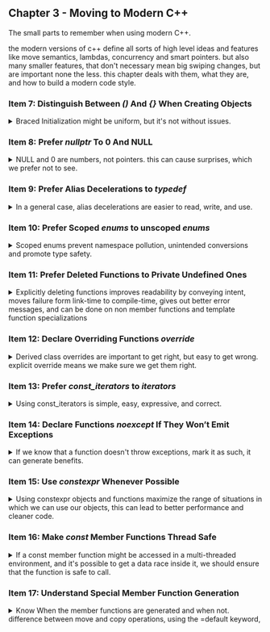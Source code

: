 ## Chapter 3 - Moving to Modern C++

<summary>
The small parts to remember when using modern C++.
</summary>

the modern versions of c++ define all sorts of high level ideas and features like move semantics, lambdas, concurrency and smart pointers. but also many smaller features, that don't necessary mean big swiping changes, but are important none the less. this chapter deals with them, what they are, and how to build a modern code style.

### Item 7: Distinguish Between _()_ And _{}_ When Creating Objects

<details>
<summary>
Braced Initialization might be uniform, but it's not without issues.
</summary>
there are many ways to create objects in cpp, and there are subtle differences between using the normal parentheses, the equal sign and the curly braces.

```cpp
int x(0); // initializer in parentheses
int y = 0; // initializer follows "="
int z{0}; // initializer is in braces
int z2 = {0}; // initializer uses both "=" and curly braces.
```

we will ignore that last option, because we already saw that it can lead to trouble if used together with the auto keyword. the equal sign in a problem, it is used both as an assignment operator and as a constructor call.

```cpp
Widget w1; //default ctor
Widget w2 = w2; //copy constructor.
w1 = w2; //assignment, copy operator=
```

#### The Advantages

<details>
<summary>
Curly braces initialization can work when other cases fail
</summary>
cpp11 introduces the concept of **uniform initialization**, or **braced initialization**. the syntax is the curly braces. we should be able to use it for everything that we could use equal sign or parentheses: from basic variables, initial contents of containers,inside classes and to initialize un-copyable objects.  
in some of those situations, only one of the two classic methods work to initialize a value, but in all cases, the braced initialization does the job.

```cpp
std::vector<int> v1 = {1,2,3}; //vector with initial contents. works
std::vector<int> v2 {1,2,3}; //vector with initial contents. fine.
//std::vector<int> v3 (1,2,3); //doesn't work!

class Widget
{
    private:
    int x{0}; // works
    int y =0; // no problem
    //int z(0); //error! can't be done
};

std::atomic<int> ai1(0); //works
std::atomic<int> ai2{0}; //also works!
//std::atomic<int> ai3 = 0; // doesn't work
```

another feature is that it doesn't allow narrowing conversions between built in types. if it's not 100% assured to work, it won't compile! the standard had to allow this for the older methods to avoid breaking legacy code, but with the new braced initialization, we can get better type safety!

```cpp
double x,y,z;
int sum1(x+y+z); //value truncated to an int.
int sum2 =x+y+z; //value truncated to an int.
//int sum3{x+y+z}; //rejected!
```

another upside of braced initialization is that it avoids another one of those parsing pitfalls. assume Widget has a default constructor and a single argument constructor. if we forget to pass the argument but still have the parentheses, we aren't calling the default constructor, we are actually declaring a function. good luck seeing that in a glance! braced initialization can't be in a function parameter lists declaration, so this is not an issue.

```cpp
Widget w0; // default constructor
Widget w1(0); //great, constructor call;
Widget w2(); // this isn't a compiler error! this is declaration of a function called w2 which takes no value and returns a Widget.
Widget w3{}; // this wil also work and call the default constructor.
```

</details>

#### The Disadvantages

<details>
<summary>
Compilers really, and a I mean really, prefer constructors with std::initializer_lists over other constructors, and the curly braces really loves to turn into std::initializer_lists.
</summary>

Things aren't entirely perfect in the realm of braced initialization. this syntax sometimes carries it's own bag of surprising behavior. we see this a lot with the relationship between the curly braces and the **std::initializer_list class and constructor overload resolution.** we think the code does one thing, but it actually does something else. add the auto keyword to the mix and we have a party.

```cpp
int a = {1}; //weird, but works
auto b = {1}; // surprise! an initializer_list<int> remember item 2?
```

and now for the fun bits, here is a normal, class two two constructors, none of them use a std::initializer_list as arguments.

```cpp
class Widget
{
    Widget(int i, bool b); // constructor 1 - no std::initializer_list involved
    Widget(int i, double d); // constructor 2 - no std::initializer_list involved
};

Widget w1(10,true); //constructor 1 is called
Widget w2{10,true}; //constructor 1 is called
Widget w3(10,5.0); //constructor 2 is called
Widget w4{10,5.0}; //constructor 2 is called
```

but here is a version that does use std::initializer_list. enjoy the mess of implicit conversations.

```cpp
class Widget
{
    Widget(int i, bool b); // constructor 1
    Widget(int i, double d); // constructor 2
    Widget(std::initializer_list<long double> li);  // constructor 3 - std::initializer_list involved
};

Widget w1(10,true); //constructor 1 is called
Widget w2{10,true}; //bad! constructor 3 is called! 10 and true are converted to long double!
Widget w3(10,5.0); //constructor 2 is called
Widget w4{10,5.0}; //bad! constructor 3 is called! 5.0 and true are converted to long double!
```

and here is another issue, which messes us copy and move constructors.

```cpp
class Widget
{
    Widget(int i, bool b); // constructor 1
    Widget(int i, double d); // constructor 2
    Widget(std::initializer_list<long double> li);  // constructor 3 - std::initializer_list involved
    Widget(const Widget & w); // copy constructor;
    Widget(Widget && w); // copy move constructor;
    operator float() const; //conversion to float;
};

Widget w5(w4); // parentheses, copy constructor
Widget w6{w4}; // nope. w4 is converted into float, float into long double and then initializer list, so constructor 3 is called.
Widget w7(std::move(w4)); // parentheses, move constructor
Widget w8{std::move(w4)}; // curly braces, same as above.
```

compilers really love to match constructors with std::initializer_lists, even if it prevents matches that should be better.

```cpp
class Widget
{
    Widget(int i, bool b); // constructor 1
    Widget(int i, double d); // constructor2
    Widget(std::initializer_list<bool> li);  // constructor 3 - std::initializer_list involved
}
Widget w9(10,5.0);// parentheses, work fine
Widget w10{10,5.0}// braces, error! tries to convert 10,5 into std::initializer_list<bool>, which is narrowing and isn't allowed! ignoring the better option!
```

the std::initializer_list constructors are preferred in nearly all cases, only if there is no possible conversion the compiler falls back to other constructors.

```cpp
class Widget
{
    Widget(int i, bool b); // constructor 1
    Widget(int i, double d); // constructor2
    Widget(std::initializer_list<std::string> li);  // constructor 3 - std::initializer_list involved. but this time a none-numeric type so there is not implicit conversion.
};
Widget w11(10,true); //parentheses, works
Widget w12{10,true}; //braces, works because the compiler doesn't try to force values into strings
Widget w13(10,5.0); //parentheses, works
Widget w14{10,5.0}; ///braces, works because the compiler doesn't try to force values into strings.
```

a final edge case is the case of empty braces for a class that supports default constructor and initialization with std::initializer_list. what do they empty braces mean in this situation? is it an empty list or no arguments? **the rule is that you should get default constructor**. if we want the empty list, we should create it.

```cpp
class Widget
{
    Widget();//default constructor
    Widget(std::initializer_list<std::string> li); //initialization with std::initializer_list.
};

Widget w15; //default;
Widget w16{}; //default;
Widget w17(); //actually a function declaration, sorry.
Widget w18({});// empty initializer_list
Widget w19{{}};// empty initializer_list
```

this weird behavior hits the c++ community in the place that hurts us the most, std::vector. the vector has a constructor taking an std::initializer_list for initial values and a constructor for the number of elements and the initial value of each element.

```cpp
std::vector<int> v1(10,20); //vector with 10 elements of value 20;
std::vector<int> v2{10,20}; //vector with two elements, 10 and 20.
```

as class creators, we should be careful when adding std::initializer_list to our constructors, and we should design our objects so that they behave the same for regular parentheses and curly braces.  
as class consumers, we need to choose deliberately what we call, and what is our default style of constructor call.

if we have a template class, we get another layer of fun, because now we also must decide how to forward calls. in this example, a variadic template argument needs to be constructed into T, and we have to choose how. and there is no correct choice.

```cpp
template<typename T, typename... Ts>
void doSomeWork(Ts &&... params)
{
    T localObject1(std::forward<Ts>(params)...); //using parentheses
    T localObject2{std::forward<Ts>(params)...}; //using curly braces
}
```

in the standard, std::make_unique and std::make_shared decided on the parentheses call, which is included in the documentation.

</details>

#### Things to Remember

> - Braced initialization is the most widely usable initialization syntax, it prevents narrowing conversions, and it’s immune to C++’s most vexing parse.
> - During constructor overload resolution, braced initializers are matched to
>   std::initializer_list parameters if at all possible, even if other constructors offer seemingly better matches.
> - An example of where the choice between parentheses and braces can make a
>   significant difference is creating a std::vector<numeric type> with two
>   arguments.
> - Choosing between parentheses and braces for object creation inside templates
>   can be challenging

</details>

### Item 8: Prefer _nullptr_ To 0 And NULL

<details>
<summary>
NULL and 0 are numbers, not pointers. this can cause surprises, which we prefer not to see.
</summary>
the value 0 is an int, we can use it as a pointer address, but that's a fallback. we can define NULL to be 0 or as long type with value zero, the problem is that neither zero or NULL are pointers types.
in classic C++, this meant that we could get some surprises if we had overloads for int and pointer types. and type conversions might results in weird behavior again.

```cpp
#define NULL 0;
// regular null, int
#define LongNULL 0L;
//long null, long;
void f(int);
void f(bool);
void f(void*);
f(0); // calls f(int)
f(NULL); // might not compile, or worse, will call f(int), but never f(void*)
f(LongNULL); //ambiguous call, long can be converted to either int, bool or void*, the same level of priority
```

there is a guideline to avoid overloading on pointer and integral types, exactly because of this reason. in contrast, nullptr isn't an integral type, its' actual type is std::null_pointer_t. a type that can acts as a pointer to any other type, but can't be converted into other types. it also allows us more expressiveness, if something is compared to nullptr, it must be a pointer;

```cpp
f(nullptr); //calls f(void*)
auto res = foo(); //some function with some return type;
if (res ==0) //this is what res ==NULL means
{
    //does that mean res was a number?
}
if (res == nullptr)
{
    //now it's clear res is a pointer.
}
```

this also has advantages with templates. in this example we have functions and a mutex for each function. we can somehow convert zero and NULL to smart pointer types, but nullptr won't budge into something that it's not.

```cpp
int f1(std::shared_ptr<Widget> spw);
double f2(std::unique_ptr<Widget> upw);
bool f3(Widget* pw);
std::mutex f1m,f2m,f3m;
using MuxGuard = std::lock_guard<std::mutex>; // using statement c++
{
    MuxGuard(f1m);
    auto result = f1(0); // no problem int is int; nullptr won't work here
}
{
    MuxGuard(f2m);
    auto result = f2(NULL); //NULL is int, and int can be boolean. nullptr won't work here
}
{
    MuxGuard(f3m);
    auto result = f3(nullptr); //pointer is pointer,
}
```

and here is a templated version

```cpp
template<typename FuncType,typename MuxType, typename PtrType>
auto lockAndCall(FuncType func, MuxType & mutex,PtrType ptr)-> decltype(func(ptr))
{
MuxGuard g(mutex);
return func(ptr);
}

auto r1 =lockAndCall(f1,f1m,0); //error! f1 isn't expecting int, it wants a unique_ptr;
auto r1 =lockAndCall(f2,f2m,NULL); //error! f2 isn't expecting int, it wants a shared_ptr;
auto r1 =lockAndCall(f3,f3m,nullptr); // this is fine, f3 wants a pointer type, which is what it gets.
```

the function's return type is whatever the return type of calling func on ptr is. that's what decltype does. in c++14 we won't even need that decltype.
when we use nullptr. we get type safety and less surprises.

#### Things to Remember

> - Prefer nullptr to 0 and NULL.
> - Avoid overloading on integral and pointer types.

</details>

### Item 9: Prefer Alias Decelerations to _typedef_

<details>
<summary>
In a general case, alias decelerations are easier to read, write, and use.
</summary>
in classic c/c++98 fashion, if we wanted to shorten the name of a type, we could use typedef. in modern c++,we have alias decelerations. at first glance, they seem to be the same thing, just with the positions switched.

```cpp
typedef std::unique_ptr<std::unordered_map<std::string, std::string>> UPtrMapSS; //typedef, a unique_pointer to unordered map of key string and value string.
using APtrMapSS = std::unique_ptr<std::unordered_map<std::string, std::string>> ;// alias deceleration;
```

but when we get to function types, the difference is clearer. the alias deceleration is consistent.

```cpp
typedef void (*FP_TD)(int, const std::string &); //typedef, the type name is FP_DD. better not forget the *.
using FP_AD = void(*)(int, const std::string &); //alias declaration, they name is always in the left side,
```

but another case for them to shine is templates: alias decelerations can be templated and nested, typedef can at best be hacked into submission using a templated struct.
in this case, we try to define a list for any type using a custom allocator.

```cpp
template <typename T>
using MyAllocatedAliasList = std::list<T,MyAllocator<T>>;
MyAllocatedAliasList<Widget> aliasLw;

template<typename T>
struct MyAllocatedList{
    typedef std::list<T, MyAllocator<T>> type;
};
MyAllocatedList<Widget>::type lw;
```

and now typedef inside a template to create a linked list, we must precede the typedef name with _typename_

```cpp
//alias declaration.
template <typename T>
class AliasWidget
{
private:
    MyAllocatedAliasList<T> list;// this is all;
};
//typedef
template<typename T>
class Widget{
    private:
    typename MyAllocatedList<T>::type list; // typename preceding and ::type
}
```

here is an example of bad code that will cause issus with typedef, we are dependent on T and MyAllocatedList, so if someone changed the specialization and defined type differently, things will be bad.

```cpp
class Wine{
    //..
};
template<>
class MyAllocatedList<Wine> //temperate specialization on MyAllocatedList<Wine>
{
    private:
    enum class WineType
    {White,Red,Rose};
    WineType type;//oops, now type is a data member

};
```

in the case of templates, c++11 gives us _type traits_ inside the header<type_traits>. notice how they all use the ::type to match the type, this is actually a usage of the typedef version for historical reasons.

- std::remove_const\<T>::type - return T from const T;
- std::remove_reference\<T>::type - return T from & and T&&;
- std::add_lvalue_reference\<T>::type - return T& from T;

c++14 decided that alias decelerations are better, so they introduced a shorthand for this.

- std::remove_const_t\<T>- return T from const T;
- std::remove_reference_t\<T> - return T from & and T&&;
- std::add_lvalue_reference_t\<T> - return T& from T;

#### Things to Remember

> - typedefs don’t support templatization, but alias declarations do.
> - Alias templates avoid the “::type” suffix and, in templates, the “typename”
>   prefix often required to refer to typedefs.
> - C++14 offers alias templates for all the C++11 type traits transformations

</details>

### Item 10: Prefer Scoped _enums_ to unscoped _enums_

<details>
<summary>
Scoped enums prevent namespace pollution, unintended conversions and promote type safety.
</summary>
C style enum are unscoped,they belong in the same scope as other variables. scoped enums are limited inside their own scope. this scope behaves like a mini-namespace. this means we can reduce namespace pollution.

```cpp
enum Color{black,white,red}; //unscoped enum, black, white,red are same scope as Color;
//auto white = false; //error! white is already declared!

enum class ScopedColor{green, blue, orange}; //scoped enum, the values exist only int the ScopedColor scope.
auto green = 9; //no problem, green is in this scope, and the ScopedColor::green is a different scope.
auto blueC = ScopedColor::blue; //fine;
auto orangeC = orange; //error! no such thing as orange, only ScopedColor::orange
```

another advantage of scoped enums is that they provide strong typing. and they don't implicitly convert into numerics. un scoped enums can participate in any operation involving numbers, even when it doesn't make sense!

```cpp
enum Color{black,white,red}; //unscoped enum
std::vector<std::size_t> primeFactors(std::size_t x); //function
Color c = red; //enum
if (c < 14.5) //compare color to double!
{
    auto factors = primeFactors(c); //what are the prime factors of red?
}
```

if we use a scoped enum, we no longer have implicit conversions, and if we want to do something weird, that's our choice.

```cpp
enum class Color{black,white,red}; //unscoped enum
std::vector<std::size_t> primeFactors(std::size_t x); //function
Color c = Color::red; //enum
//if (c < 14.5) //error!
if (static_cast<double>(c)<14.5) //explicit casting, will work
{
    //auto factors = primeFactors(c); //also an error!
    auto factors = primeFactors(static_cast<std::size_t>(c)); //again, will work
}
```

a third advantage for scoped enums is that they can be forward declared. truth to be told, unscoped enums can also be forward declared, but there's an issue. the forward declaration of enums requires the size to be known. the underlying default type of scoped-enums is int. but we can set it to a different type.

```cpp
enum class Status1{A=-1,B=9}; //underlying type is int;
enum class Status2: std::uint32_t{A,B,C}; //underlying type is unsigned int for a 32 bit machine;
```

anyway, we can forward declare enums, if we want to.

there is one case where uns-coped enums might be preferable, this is for getting elements out of a tuple from the get<> template. there are ways to overcome the issue,though.

```cpp
using UserInfo = std::tuple<std::string, std::string, std::size_t>; //type alias, fields are name, email, reputation
userInfo uInfo;
auto emailValue = std::get<1>(uInfo); // 1 is the index of the email.
enum UserInfoFields {Name, Email,Reputation}; // unscoped enum
auto repValue = std::get<Reputation>(uInfo); // this is good for readability.
enum class ScopedInfoFields{NameScoped, EmailScoped,ReputationScoped}; //scoped enum
//auto nameValue = std::get<ScopedInfoFields::NameScoped>(uInfo); // error! we need std::size_t
auto nameValue = std::get<static_cast<std::size_t>(ScopedInfoFields::NameScoped)>(uInfo); // this works, but so much typing.
```

if we want to avoid the long typing, we can write a function, but it must be known in compile-time, so a constexpr, and while we're here, let's template it for any type of enum and return type. we can even use auto in c++14 to reduce the weird parts of the code!

```cpp
// most basic form
constexpr std::size_t GetUserField(ScopedInfoFields field)
{
    return static_cast<std::size_t>(field);
}
// c++11 form
template<typename E>
constexpr typename std::underlying_type<E>::type // return type
ToUType(E enumerator) noexcept
{
        return static_cast<std::underlying_type<E>::type>(enumerator);

}
// c++14 form v1
template<typename E>
constexpr std::underlying_type_t<E> ToUType141(E enumerator) noexcept
{
    return static_cast<std::underlying_type_t<E>>(enumerator);
}

// c++14 form v2
template<typename E>
constexpr auto ToUType142(E enumerator) noexcept
{
    return static_cast<std::underlying_type_t<E>>(enumerator);
}

//usage
auto nameValue = std::get<ToUType142(ScopedInfoFields::NameScoped)>(uInfo);
```

the extended form still requires more typing, but it's worth it.

#### Things to Remember

> - C++98-style enums are now known as unscoped enums.
> - Enumerators of scoped enums are visible only within the enum. They convert
>   to other types only with a cast.
> - Both scoped and unscoped enums support specification of the underlying type.
>   The default underlying type for scoped enums is int. Unscoped enums have no
>   default underlying type.
> - Scoped enums may always be forward-declared. Unscoped enums may be
>   forward-declared only if their declaration specifies an underlying type.

</details>

### Item 11: Prefer Deleted Functions to Private Undefined Ones

<details>
<summary>
Explicitly deleting functions improves readability by conveying intent, moves failure form link-time to compile-time, gives out better error messages, and can be done on non member functions and template function specializations
</summary>

Usually, no function declaration means that there is no function to call,but sometimes things aren't so simple. c++ has some _'special member functions'_, which are automatically generated when they are needed. [Item 17]() introduces the concept in greater details, but for now we will focus on the copy constructor and copy assignment operator.

in classic C (c++98) the way to prevent those functions from being called was to declare them as private and not define them. this was done for classes and objects in the library where it was not clear what copying them means.

here is code for the basic io stream:

```cpp
template<class charT, class traits= char_traits<CharT>>
class basic_ios:public ios_base{
    public:
    //...
    private:
    basic_ios(const basic_ios&); //not defined
    basic_ios& operator=(const basic_ios&); //not defined
}
```

making the function private means they can't be called from outside, and not defining them means that even if a member function tries to call them, it'll cause an linking error.

in modern c++, we can to something better, mark them both as _'deleted functions'_

```cpp
template<class charT, class traits= char_traits<CharT>>
class basic_ios:public ios_base{
    public:
    //...

    basic_ios(const basic_ios&) = delete; // deleted
    basic_ios & operator=(const basic_ios&) = delete; // deleted
}
```

Deleting functions isn't just a stylistic choice. any file trying to call the functions will fail to compile, so we moved our error detection closer. by convention, deleted functions should be public, this is done because compilers might check for accessability before and report the function is private (which is an important detail, but not informative) rather than that it was deleted (which is the critical reason for the failure). **in general** public functions provide better error message from compilers.

#### Not Just Member Functions

An additional advantage of deleting functions is that while only member functions can be made private, any function can be deleted. this means we can restrict type conversions by providing overloads and deleting them.

```cpp
bool isLucky(int number);

if (isLucky('a')) // char can become int
{

}
if (isLucky(true)) // bool can become int
{

}
if (isLucky(3.5)) // should we truncate to 3? who makes this choice>
{

})
```

all of the calls above are possible, but if we want to block them, we can do so with deleted functions

```cpp
bool isLucky(char) = delete; //no more char
bool isLucky(bool) = delete; // no more boo;
bool isLucky(double) = delete; //no more double, or float. float prefers to become double
```

now all of the calls will fail during compilation. the functions don't exist, but they are part of the overload resolution process. we can do something similar with templated functions. let's say we have a function that process pointers of a generic type, and we never want to call it with a void* pointer (which can't be dereferenced) or a char* pointer (which should be handled by sting operations). we can simply provide deleted template specializations.

```cpp
template<typename T>
void processPointer(T* ptr);

template<>
void processPointer<void>(void* ptr) = delete;

template<>
void processPointer<char>(char* ptr) = delete;
```

we can go a step further and delete const volatile void* and const volatile char* overloads, or other types of character types (std::wchar_t, std::char16_t, std::char32_t)

in the case of function templates inside a class, we couldn't disable them by using the private method, because all function template specializations have the same access modifier. however, we can delete templates functions specializations, although the process requires deletion from outside the class scope.

```cpp
class Widget
{
    public:
    //...
    template<typename T>
    void processPointer(T* ptr)
    {
        //...
    }
    private:
    /*
    template<>
    void processPointer<void>(void* ptr) // this can't be done
    {
        //...
    }
    */
};
template<>
    void Widget::processPointer<void>(void* ptr) = delete; // this can be done.
```

#### Things to Remember

> - Prefer deleted functions to private undefined ones.
> - Any function may be deleted, including non-member functions and template
>   instantiations.

</details>

### Item 12: Declare Overriding Functions _override_

<details>
<summary>
Derived class overrides are important to get right, but easy to get
wrong. explicit override means we make sure we get them right.
</summary>
Object oriented programming in c++ revolves around classes, inheritance and virtual functions. but the number of ways we can fail to properly override a virtual function in a derived class is surprisingly large.

_overriding_ and _overloading_ sound similar and are parts of polymorphism, but aren't the same.
below is some code example

```cpp
class Base{
    public:
    virtual void doWork();
    //...
};
class Derived : public Base
{
    public:
    virtual void doWork(); //override, "virtual" is optional.
};
std::unique_ptr<Base> upb = std::make_unique<Derived>(); //unique ptr
upb->doWork(); //function call through the virtual function,
```

for an override to occur, the following must happen

- the base class function must be virtual
- the based and derived classes function names must be identical(this doesn't apply to destructors)
- the parameter types of the base and the derived functions must be identical.
- the _const-ness_ of the base and the derived functions must be identical
- the return types and exception specifications of the base and derived functions must be compatible.

and in modern c++, we also get an additional requirement

- the function _reference qualifiers_ must be identical.

```cpp
class Widget{
    public:
    //...
    void Foo() &; //this version only works when *this Widget is lvalue
    void Foo() &&; //this version only works when *this Widget is rvalue
}
Widget makeWidget(); //some factory function
Widget w; //lvalue widget
w.Foo(); //lvalue version
make.Widget().Foo(); //rvalue version
```

if we fail on one of those conditions, the 'overriding' function will still exists in the code, but it won't be used when called through a base class pointer. these problems can be hard to trace, and there is no compilation or runtime error, all that happens is that we call the wrong code.

here is an example of legal code, but still not what we wanted.

```cpp
class Base
{
    public:
    virtual void mf1() const;
    virtual void mf2(int x);
    virtual void mf3() &;
    void mf4() const;
};
class Derived
{
    public:
    virtual void mf1(); // oops, no const! this is an entirely new virtual function.
    virtual void mf2(unsigned int x); //oops, int and unsigned int, another new virtual function.
    virtual void mf3() &&; //this function is only for rvalue *this*, sorry, new virtual function again
    void mf4() const; // it wasn't a virtual function then, and it isn't one now.
};
```

the compiler might warn you about the issues above, and it might not. it might catch all, some, or none of them, and it might be lost inside a long list of other ignored warnings.

the override keyword will make sure an function that is declared to override another function does so. if it's doesn't its a compile-time error. in the example above, adding _override_ to the derived class will reveal that they aren't overriding any function (even mf4!). and if we have the override specifier, we can change the base class signature and then the compiler will tell us where all of the overriding functions in the derived classes are.

the _override_ and _final_ keywords are **contextual keywords**, they are reserved only in certain cases. they don't mess with old C legacy code that happens to use those names.override specifies a function overrides a function in base class, final declares no further overrides of the function are allowed in derived classes, or that the class cannot be derived from.

#### Member Function Reference Qualifiers

if we want a function to only accept lvalues, we declare it to take non-const references, if we want an rvalue only, we use the rvalue reference parameter.

```cpp
void Foo(Widget & w); //only lvalue
void Foo(Widget && w); //only rvalue
```

the reference qualifiers relate to the calling object,they aren't as popular as 'const' qualifiers, but they can be useful, imagine an object with a vector as a member variable, and a method that returns a reference to that vector.

```cpp
class Widget{
    public:
    using DataType = std::vector<double>; //alias deceleration
    //...
    DataType & data(){return values;} // returns a reference to the vector.
    private:
    DataType values;
};
Widget w;
auto vals1 = w.data(); // copy w.values into val1;
Widget makeWidget(); //factory function
auto vals2 = makeWidget().data(); // again, copy values, even though we could have used move semantics instep
```

by using reference qualifiers, we can have a correct behavior for this case.

```cpp
class Widget{
    public:
    using DataType = std::vector<double>; //alias deceleration
    //...
    DataType & data() & {return values;} // returns a lvalue reference to the vector.
    DataType data() && {return std::move(values);} // returns a rvalue.
    private:
    DataType values;
};
```

#### Things to Remember

> - Declare overriding functions override.
> - Member function reference qualifiers make it possible to treat lvalue and
>   rvalue objects (\*this) differently.

</details>

### Item 13: Prefer _const_iterators_ to _iterators_

<details>
<summary>
Using const_iterators is simple, easy, expressive, and correct.
</summary>
*const_iterators* are the STL Equivalent to pointer-to-const. they point to values that may not be modified. we should use const whenever possible, so if we have an iterator that shouldn't modify a value, it should be a const_iterator.

in classic c++, const iterator weren't well supported, if we wanted to add an element to a vector at some position, it was easy using iterators

```cpp
std::vector<int> values;
//...
std::vector<int>::iterator it = std::find(values.begin(),values.end(),1983);
values.insert(it,1998);
```

but if we wanted to be clear, it should be a const iterator, as it's not modifying the values. this is how c++98 programmers might write it. **and it might not even work**.

```cpp
typedef std::vector<int>::iterator IterT; // we didn't have auto
typedef std::vector<int>::const_iterator ConstIterT; // so typedefs, we also didn't have aliases.
std::vector<int> values;
//...
ConstIterT = std::find(static_cast<ConstIterT>(values.begin()),static_cast<ConstIterT>(values.end()),1983);
values.insert(static_cast<IterT>(it),1998); //may not compile
```

we need to cast the end and begin iterators, because in c++98, we couldn't get a const*iterator for a non-const container. there were other ways besides casting. we then need to cast back to iterator before calling the insert function, and even that's not guaranteed to work, there was no portable conversion from const_iterator to an iterator. it didn't make sense to go through all of the trouble, so const was used \_when practical* (we would want to use it _when possible_).

c++11 made things easier, _cbegin()_ and _cend()_ produce const*iterators even from non-const containers, the \_insert()* and _erase()_ functions can work with const iterators, and we even got _auto_ to reduce typing. now using const_iterators is just as easy as using regular iterators.

```cpp
std::vector<int> values;
//...
auto it = std::find(values.cbegin(),values.cend(),1983);
values.insert(it, 1998);
```

things get a bit muddier for generic code, if we want to use this approach on container-like data-structures. some classes offers those functions as non-member functions, so our generic code will look like this in **c++14**.

```cpp
template<typename T,typename V>
void findAndInsert(C& container,const V& targetVal,const V& insertVal)
{
    auto it = std::find(std::cbegin(container),std::cend(container),targetVal); // using non member functions
    container.insert(it,insertVal);
}
```

in **c++11 this will not work**, only _end()_ and _begin()_ were added as free function _cbegin(),cend(),rbegin(),rend(),crbegin(),crend()_ weren't added at that time. we could hide the fact with some templates.

```cpp
template<class C>
auto cbegin(const C& container)->decltype(std::begin(container))
{
    return std::begin(container);
}
```

because of how calls are resolved, a templated function will only be called if there is no explicit function or specialized template, so containers with _cbegin()_ will use their own function. this template takes advantage of the fact that c++11 ensures that calling _begin()_ on a const container will return a const_iterator, so this will work for const containers as well. c++11 also returns the first element pointer when the function is called on an array, and the same const rules apply.

#### Things to Remember

> - Prefer const_iterators to iterators.
> - In maximally generic code, prefer non-member versions of begin, end,
>   rbegin, etc., over their member function counterparts

</details>

### Item 14: Declare Functions _noexcept_ If They Won’t Emit Exceptions

<details>
<summary>
If we know that a function doesn't throw exceptions, mark it as such, it can generate benefits.
</summary>

in the age of c++98, exceptions were a challenging issue, libraries were expected to detail which exceptions are thrown, and client code might break if something changed. the compilers offered no help in maintaining consistency and things were chaotic.

When c++11 rolled around, the general opinion changed and it was decided that the important thing about functions and and exceptions was whether or not they had them. A function can guarantee that it doesn't throw exceptions, or it can't guarantee it and might throw exceptions. the c++98 exception specifiers are still legal code, but are deprecated. only the _noexcept_ specifier is relevant.

specifying functions _noexcept_ helps users write better code, just as much as making a function _const_ does. not only that, it also helps compilers optimize code and generate better programs.

```cpp
int f1(int x) throw(); //no exceptions, c++98 style
int f2(int x) noexcept; // no exception, c++11 style
```

in the c++98 style, an exception thrown from f1 will result in call stack un-wounding, and eventually termination. in c++11 style, an exception from f2 _might_ un-wound the call stack, and it _might not_ do so before termination. because there is no guarantee of un-wounding the call stack, compilers aren't required to keep it in a state that it is possible to un-wound from. there is no requirement to maintain the objects and destroy them in an inverse order of construction.

c++98 _throw()_ doesn't offer that kind of flexibility.

```cpp
void foo1() noexcept; //optimizable code.
void foo2() noexcept(true); //optimizable code. explicit usage

void foo3() throw(); //less optimizable code - change to modern style
void foo4(); //less optimizable code - decide if there are exceptions possible
void foo5() noexcept(false); //less optimizable code - we know we might throw exceptions
```

The case for _noexcept_ is even stronger in some cases, like move semantics. imagine this c++98 code. declare a vector, and push another element to it.

```cpp
std::vector<Widget> vw;
//... code happens here
Widget w;
vw.push_back(w);
```

When we add an element to a vector, we first check if there is enough space for it (size == capacity), and if not, there is in internal request for more memory, and than transferring the elements to the new chunk of memory. in the age of c++98, this was done with all copying elements first and then destroying them in the old data. this was was done to ensure that **push_back()** offered strong exception safety guarantee. if something failed in the copying process, the original data was unchanged.  
in c++11, we would want to make use of move semantics rather than copying, but this runs the risk of violating that guarantee, if we failed to move one of the elements, the original state of the data was already changed. because of this reason, c++11 couldn't change all of the resize operations, but if we ensure it that there are no exceptions possible, the vector can use the move semantics instead, with the driving idea be _"move if you can, but copy if you must"_. this holds true for other function with strong exception guarantee (std::vector::reserve, std::deque::insert, etc...). If the compiler is assured that there is no possibility of throwing an exception, it can use the faster move operations. if the required function is _noexcept_, we get better results.

**swap** functions also benefit from _noexcept_. swaps are used in many STL algorithms, so optimizing them would have cascading benefits. many types in the STL have the swap function _noexcept_ depending on the user type.

```cpp
//array swap
template<class T, size_t N>
void swap(T (&a)[N], T (&b)[N]) noexcept(noexcept(swap(*a,*b)));
//pair swap
template<class T1, class T2>
struct pair{
void swap(pair & p) noexcept(noexcept(swap(first,p.first)) &&
                             noexcept(swap(second,p.second)));
}
```

these functions are _conditionally noexcept_, if the expressions inside the clauses are noexcept, then they noexcept. _noexcept_ takes a boolean argument, default to false, so if we check the noexcept of some other function, we can 'inherit' that value from it.

#### The Danger

it's true that _noexcept_ functions can be pretty beneficial, but if we make them such, it's a commitment to keep them this way. client code might depend on classes and functions being _noexcept_ and changing them might break something in the long run.
most functions are, and should be, exception neutral. they might not throw exceptions by themselves, but they call other functions, and those functions might throw. going out of the way to force a function to be _noexcept_ (trying to catch all exceptions internally, returning error codes) can make the code less readable, heavier and have more code branches, this might effect the negatively performance more than any gains from the _noexcept_ optimizations.

some functions should be _noexcept_, the memory de-allocator functions (operator delete and operator delete[]) and destructors are all implicitly _noexcept_. the only way for a destructor not be implicitly _noexcept_ is if some data member destructor is _noexcept(false)_, and throwing an exception from a destructor is undefined behavior.

#### Wide and Narrow Contracts

functions with wide contracts have no pre-conditions, they can be called regardless of the state of a program, and impose no constraints on the argument passed to it. functions with wide contracts never exhibit undefined behavior.
functions without wide contracts are 'narrow contracts', if a precondition was violated, results are undefined.

when we write functions, if the function has a wide contract, and we know it doesn't emit exceptions (or call functions that emit them), we can safely declare it _noexcept_.
functions we narrow contracts are a tricker issue. say we have a precondition, we don't check it in the functions, as it is assumed to caller checked before hand. what do we do if the preconditions wasn't satisfied?

regarding the issue of compilers helping us identify issues, this is legal code.

```cpp
void setup();
void cleanup();
void doWork() noexcept
{
    setup();
    //..
    cleanup();
}
```

the doWork is declared noexcept even though setup and cleanup aren't. it might be that the documentation for them ensures no exceptions, maybe they were written in C or in C++98 style. the compiler will not warn us about this.

#### Things to Remember

> - noexcept is part of a function’s interface, and that means that callers may
>   depend on it.
> - noexcept functions are more optimizable than non-noexcept functions.
> - noexcept is particularly valuable for the move operations, swap, memory
>   de-allocation functions, and destructors.
> - Most functions are exception-neutral rather than noexcept.

</details>

### Item 15: Use _constexpr_ Whenever Possible

<details>
<summary>
Using constexpr objects and functions maximize the range of situations in which we can use our objects, this can lead to better performance and cleaner code.
</summary>
Constexpr is a confusing keyword, when applied to a objects, it's an extreme version of const. but when applied to a function, it has a different meaning. knowing what is possible with constexpr and how to use it can yield benefits, so it's advised to make the effort to use it properly.

Constexpr indicates something that's not only constant and not changing, but also something that's known during compilation time. in terms of functions, things are nuanced. the results of a constexpr function don't have to be const, or even known during compilation. and those are good features of constexpr.

#### Constexpr Objects

Constexpr values are const which are const, and their value is known during compilation (actually, translation, which is part compilation part linking). this makes them privileged values, they can be placed in the read-only memory and they can be used when c++ requires _integral constant expressions_, like specifying array sizes, std::arrays, integral template specifiers, enumerator values, memory alignment specifiers, and more. Declaring a variable constexpr ensures that the value is known during compile-time.

```cpp
int sz; // not a constexpr value
//constexpr auto arraySize =s1; //error! sz isn't know at compile time!
//std::array<int, sz>; //error! same!
constexpr auto arraySize2 =10
std::array<int, arraySize2>;
</details>
```

even using the const keywords doesn't save us

```cpp
int sz; // still not constexpr;
const auto arraySize =sz; //no problem, arraySize is a const copy of sz;
//std::array<int, arraySize>; //error! must be known during compile time!
```

All constexpr objects are const, but not all const objects are constexpr. if we want to ensure the compiler can use a value during compile time, we use the constexpr keyword.

#### Constexpr Functions

Constexpr functions produce compile-time constants when they are called with compile-time constraints. if we call them with constexpr values, we get compile time constants, if we call them we values that depend on runtime, we won't get the value until runtime.

> - constexpr functions can be used in contexts that demand compile-time constants. If the values of the arguments you pass to a constexpr function in such a context are known during compilation, the result will be computed during compilation. If any of the arguments’ values is not known during compilation your code will be rejected.
> - When a constexpr function is called with one or more values that are not known during compilation, it acts like a normal function, computing its result at runtime. This means you don’t need two functions to perform the same operation, one for compile-time constants and one for all other values. The constexpr function does it all.

lets try writing a constexpr version of std::pow

```cpp
constexpr int pow(int base, int exp) noexcept //constexpr don't throw
{
    //... implementation below
}
constexpr auto numConditions =5;
std::array<int,pow(3, numConditions)> results;
```

constexpr function can work in both compile time and runtime.

the constexpr function was expanded between c++11 and c++14. in c++11,we were limited to one statement, the return statement. so our code would have looked like this.

```cpp
constexpr int pow(int base, int exp) noexcept
{
    return (exp == 0 ? 1: base *pow(base,exp-1));
}
```

in c++14, restrictions were looser, and we could write something like this. we can declare variables, and even use loops, but the function is still limited to taking and returning **literal** types.

```cpp
constexpr int pow(int base, int exp) noexcept
{
   auto result = 1;
   for (int i=0; i<exp; ++i)
   {
       result *=base;
    }
   return result;
}
```

literal types are objects whose values can be determined during compilation, so we can have constexpr constructors and then use those objects in constexpr context.

```cpp
class Point
{
    public:
    constexpr Point(double xVal=0,double yVal=0) noexcept: x(xVal),y(yVal)
    {

    }
    constexpr double xValue() const noexcept {return x;}
    constexpr double yValue() const noexcept {return y;}

    void setX(double newX) noexcept {x= newX;}
    void setY(double newY) noexcept {y= newY;}

    private:
    double x,y;
};
```

the Point constructor can be made constexpr because the arguments are known at compile time. so we can use Point as a constexpr value

```cpp
    constexpr Point p1(9.4,27.7)
    constexpr Point p2(28.8,5.3)
```

because the getters are also constexpr values, they can be used in constexpr context.

```cpp
constexpr Point midPoint (const Point &p1, const Point &p2) noexcept
{
    return{(p1.xValue()+p2.xValue()/2),(p1.yValue()+p2.yValue()/2)};
}
constexpr auto mid = midPoint(p1,p2);
```

now we have mid as a read only value, so we can use it in all sorts of places which a known value must be used!like getting template or specifying values of enumerators. things which we previously runtime only are now in the realm of compile time. this means faster runtime (but unfortunately, slower compilation).

in c++11,we cant make the setters constexpr functions, as it was required for constexpr member function to be const, and they must return a literal value (which void isn't). in c++14, we can make the setters constexpr functions.

```cpp
class Point{
//...
constexpr void setX(double newX) noexcept {x=newX;}
constexpr void setY(double newY) noexcept {y=newY;}
};
constexpr Point reflection(const Point & p) noexcept
{
    Point result;
    result.setX(-p.yValue());
    result.setY(-p.xValue());
    return result;
}
```

as with noexcept, making a function constexpr means a commitment, we can't easily scale back without possible making a mess of client code that decided to use the function in constexpr context. even adding debugging IO statements are not usually permitted in compile time context.

#### Things to Remember

> - constexpr objects are const and are initialized with values known during compilation.
> - constexpr functions can produce compile-time results when called with arguments whose values are known during compilation.
> - constexpr objects and functions may be used in a wider range of contexts than non-constexpr objects and functions.
> - constexpr is part of an object’s or function’s interface.

</details>

### Item 16: Make _const_ Member Functions Thread Safe

<details>
<summary>
If a const member function might be accessed in a multi-threaded environment, and it's possible to get a data race inside it, we should ensure that the function is safe to call.
</summary>
an example of caching polynomial roots. we don't change the values, so it can be a const function, but we don't want to repeat this action, so we cache the results for later requests by using mutable members.

```cpp
class Polynomial{
    public:
    using RootsType= std::vector<double>;

    RootsType roots() const
    {
        if (!rootAreValid) // check if valid
        {
            //.. do the work, cache the values
            rootsAreValid=true; //declare valid for next time
        }
        return rootVals;
    }


    private:
    mutable bool rootAreValid{false}; //mutable members
    mutable RootsType rootsVals{};
};

```

the code above is safe and correct, but what will happen in a multi-threaded environment? we can reach a situation of a data-race without synchronization! this can be solved with a mutex (also declared mutable) and using _std::lock_guard\<std::mutex>_ but because mutex is a move only object, our entire object loses the capability to be copied.

mutex isn't always the correct way to go, even we simple want to count something, an atomic counter should fit our needs.

```cpp
class Point {
public:
double distanceFromOrigin() const noexcept
{
    ++callCount; // increment atomic counter
    return std::sqrt((x*x)+(y*y));
}
private:
mutable std::atomic<unsigned> callCount{0};
double x,y;
};
```

however, _std::atomic<>_ is also a move-only type, and one might overuse them when it's not appropriate.

```cpp
class Widget
{
public:
int magicValue() const
{
    if (cacheValid) return cachedValue;
    else
    {
        auto val1 = expensiveComputation1();
        auto val2 = expensiveComputation2();
        cachedValue = val1+val2; //bad!
        cacheValid = true; //bad!
        return cachedValue;
    }
}
private:
mutable std::atomic<bool> cacheValid{false};
mutable std::atomic<int> cachedValue;
};
```

we still get a data race,if two (or more!) threads reach this position before the atomic bool is changed, we will get repeated computations. we get even worse behavior if we switch the order of assignments. if a context switch occurs after we changed to bool value to true, but before the values were stored, we get not just bad performance, but actually bad results.

```cpp
class Widget
{
public:
int magicValue() const
{
    if (cacheValid) return cachedValue;
    else
    {
        auto val1 = expensiveComputation1();
        auto val2 = expensiveComputation2();
        cacheValid = true; //now it's worse
        // a context switch might happen here!
        cachedValue = val1+val2; //now it's worse
        return cachedValue;
    }
}
};
```

if we want to use a single value, we can make with _std::atomic<>_, but two or more variables require the use of a mutex.

```cpp
class WidgetMutex
{
public:
int magicValue() const
{
    std::guard<std::mutex> g(m); //lock m
    if (cacheValid) return cachedValue;
    else
    {
        auto val1 = expensiveComputation1();
        auto val2 = expensiveComputation2();
        cachedValue = val1+val2; //order doesn't matter!
        cacheValid = true; //order doesn't matter
        return cachedValue;
    }
}
private:
mutable std::mutex m;
mutable bool cacheValid{false};
mutable int cachedValue;
};
```

#### Things to Remember

> - Make const member functions thread safe unless you’re certain they’ll never
>   be used in a concurrent context.
> - Use of std::atomic variables may offer better performance than a mutex, but
>   they’re suited for manipulation of only a single variable or memory location.

</details>

### Item 17: Understand Special Member Function Generation

<details>
<summary>
Know When the member functions are generated and when not. difference between move and copy operations, using the =default keyword,
</summary>

In c++, there are several member functions that the compiler will generate for us. in c++98, there four functions:

- the default constructor
- the destructor
- the copy constructor
- the copy assignment operator

those functions are generated only if they are needed (called in the code), the default constructor is generated when there is no other constructor declared. all generated functions are implicitly _public_ and _inline_, and non-virtual, except for when a destructor is generated for a derived class inheriting a base class with a virtual destructor.

in c++11, there are two mre generated member functions:

- the move constructor
- the move assignment operator

```cpp
class Widget
{
    public:
    Widget(Widget && rhs); //move constructor
    Widget & operator=(Widget&& rhs); // move assignment operator
};
```

the same rules as before apply, the functions are generated only if needed, and the perform _member-wise moves_ on the non static-data of the object and it's base classes. the move constructor and move assignment operator, don't necessarily perform actual moving, they perform move when it's enabled,or copy operations when not.  
for the copy constructor and the copy assignment, the two functions are independent of one another, if only one is declared, the other can be generated.  
this isn't true for the move constructor and move assignment, if we declare one of them, the compiler won't generate the other. the reason behind this is that if we say the the default implementation of one those functions is not suitable, then the default implementation of the other one must also be incorrect. on the same rationale, if we declare a copy constructor or a copy assignment, this also disables automatic move operators from being generated. for the same reason, if there is something wrong with piece-wise copy, there must be something wrong with piece-wise moving. this applies in other direction, declaring a move operator disables generation of copt operators.

if we define a destructor, it means that we need to manage some resources, which should mean that member-wise copying shouldn't work. this reasoning is solid, but wasn't enforced in code by c++98.
this leads us to the classic \*_Rule of Three_ from c++98. if we declared one of the following: copy constructor, copy assignment operator or destructor, we should declare all of them.

because of how c++98 operated, the language doesn't enforce the _rule of three_ even today, but does enforce limitations on the newer features. so move operations are generated when

- they are needed.
- no copy operations are declared in the class
- no mover operations are declared
- no destructor is declared

perhaps in the future, some c++ version will extend the rules for copy operations, therefore invalidation older legacy code. the fix for this is fairly easy,all we need is to add a default operations for any class with user defined operations.

```cpp
class WidgetClassic
{
    public:
    ~WidgetClassic(); //user defined destructor
    WidgetClassic(const WidgetClassic&) = default; // use default copy constructor.
    WidgetClassic& operator=(const WidgetClassic &) = default; // use default copy assignments
    //...
};
```

this is useful in polymorphic base classes (which have virtual destructors). a user-defined destructor disables move operations,so we might need additional _=default_ declarations.

```cpp
class Base
{
    public:
    virtual ~Base() = default; // default virtual destructor.
    Base(const Base &) = default;
    Base& operator=(const Base&) = default; //copy operations

    Base(Base &&) = default;
    Base& operator=(Base&&) = default; //move operations
};
```

even if we don't have to declare the functions (in cases the compiler is willing to generate them for us), it might be the smart idea to _=default_ explicitly. this conveys intent and allows to avoid some bugs that might appear down the way.

in the following example, the rule of three is followed, we don't need any special functionality, so we don't define them and leave it to the compiler.

```cpp
class StringTable
{
    public:
    StringTable(){} // user defined default constructor
    //... other functions, but no copy/move/destructor.
    private:
    std::map<int, std::string> values;
};
```

but if in the future we want to add some functionality to the destructor, we have the **side effect of losing the move operations!** (not the copy operations).

```cpp
class StringTable
{
    public:
    StringTable(){
        makeLogEntry("Creating StringTable object");
    } // user defined default constructor
    ~StringTable()
    {
        makeLogEntry("Destroying StringTable object");
    } // now we have a user defined destructor

    //... other functions, but no copy/move
    private:
    std::map<int, std::string> values;
};
```

the issue is that this change is silent. the class is now not move-enabled, so the copy operations will be used instead. this is not likely to fail any tests or cause a difference in behavior, but it is a great hit to performance. before, move operations were possible so the contained members were moved as needed, but now we need to copy them, which means string copying! this is slower in a magnitude of times. and could have been avoided had we declared the operators (moves and copies) to be default.

the rules for the default constructor and the destructor have only slightly changed from c++98. the default constructor is the same, the destructor is now _noexcept_ by default.

|         member function         | C++98                                                             | C++11                                                                                                                          |
| :-----------------------------: | ----------------------------------------------------------------- | ------------------------------------------------------------------------------------------------------------------------------ |
|       Default Constructor       | Generated if there are no user defined constructors               | Same as C++98                                                                                                                  |
|           Destructor            | Generated if needed, virtual if base class destructor was virtual | Same as c++98, now _noexcept_ by default                                                                                       |
|        Copy Constructor         | Generated if needed. Member-wise copy of non-static data          | Same as c++98, prevents generations of mover operations, if the copy assignment was defined, this generations is _deprecated_  |
|         Copy Assignment         | Generated if needed. Member-wise assignment of non-static data    | Same as c++98, prevents generations of mover operations, if the copy constructor was defined, this generations is _deprecated_ |
| Move Constructor and Assignment | Not available                                                     | Piece-wise move, generated only if there are no used defined copy operations, mover operations or destructor                   |

a final edge case is that member function Templates **don't** prevent compilers from generating special member functions.

```cpp
class Widget
{
    template<typename T>
    Widget(const T& rhs); //construct Widget from any T

    template<typename T>
    Widget& operator=(const T& rhs); //assign Widget from any T
};
```

the compiler will still generate copy and move operations for Widget (if needed and other conditions are satisfied), despite the template which should count as those functions (when T is Widget) and block that generation. this edge case is further detailed in [Item 26]()

#### Things to Remember

> - The special member functions are those compilers may generate on their own:
>   default constructor, destructor, copy operations, and move operations.
> - Move operations are generated only for classes lacking explicitly declared
>   move operations, copy operations, and a destructor.
> - The copy constructor is generated only for classes lacking an explicitly
>   declared copy constructor, and it’s deleted if a move operation is declared.
>   The copy assignment operator is generated only for classes lacking an explicitly declared copy assignment operator, and it’s deleted if a move operation is declared. Generation of the copy operations in classes with an explicitly declared destructor is deprecated.
> - Member function templates never suppress generation of special member
>   functions

</details>

